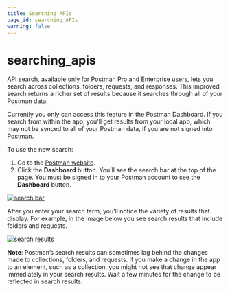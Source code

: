 ```yaml
---
title: Searching APIs
page_id: searching_APIs
warning: false
---
```


# searching\_apis

API search, available only for Postman Pro and Enterprise users, lets you search across collections, folders, requests, and responses. This improved search returns a richer set of results because it searches through all of your Postman data.

Currently you only can access this feature in the Postman Dashboard. If you search from within the app, you'll get results from your local app, which may not be synced to all of your Postman data, if you are not signed into Postman.

To use the new search:

1. Go to the [Postman website](https://www.getpostman.com).
2. Click the **Dashboard** button. You’ll see the search bar at the top of the page. You must be signed in to your Postman account to see the **Dashboard** button.

[![search bar](https://s3.amazonaws.com/postman-static-getpostman-com/postman-docs/WS-API-search-bar-1.png)](https://s3.amazonaws.com/postman-static-getpostman-com/postman-docs/WS-API-search-bar-1.png)

After you enter your search term, you’ll notice the variety of results that display. For example, in the image below you see search results that include folders and requests.

[![search results](https://s3.amazonaws.com/postman-static-getpostman-com/postman-docs/WS-results-search-dashboard-1a.png)](https://s3.amazonaws.com/postman-static-getpostman-com/postman-docs/WS-results-search-dashboard-1a.png)

**Note**: Postman’s search results can sometimes lag behind the changes made to collections, folders, and requests. If you make a change in the app to an element, such as a collection, you might not see that change appear immediately in your search results. Wait a few minutes for the change to be reflected in search results.

